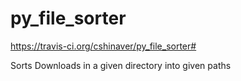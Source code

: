 py_file_sorter
==============
https://travis-ci.org/cshinaver/py_file_sorter#

Sorts Downloads in a given directory into given paths

